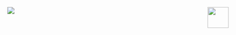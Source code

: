 <!--   my-header-img -->
![](./src/header_.png) <a href="https://www.python.org/"><img                                          src="https://upload.wikimedia.org/wikipedia/commons/c/c3/Python-logo-notext.svg" align="right" height="48" width="48" ></a>


                                                                                                                                                                                                                                                                                                                                                                                                                                                                                                                                                                                                       
